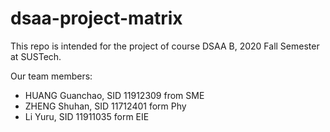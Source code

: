 # dsaa-project-matrix

This repo is intended for the project of course DSAA B, 2020 Fall Semester at SUSTech.

Our team members:

- HUANG Guanchao, SID 11912309 from SME
- ZHENG Shuhan, SID 11712401 form Phy
- Li Yuru, SID 11911035 form EIE
